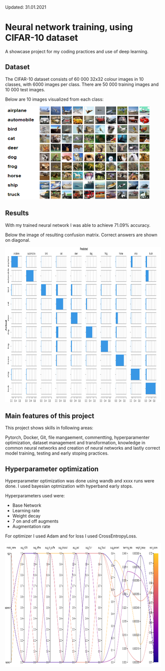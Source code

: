 Updated: 31.01.2021

# Neural network training, using CIFAR-10 dataset
A showcase project for my coding practices and use of deep learning.

## Dataset
The CIFAR-10 dataset consists of 60 000 32x32 colour images in 10 classes, with 6000 images per class. There are 50 000 training images and 10 000 test images.

Below are 10 images visualized from each class:
<p alling='center'>
<img width="470" height="300" src="readme_images/cifar10_visualization.PNG">
</p>

## Results
With my trained neural network I was able to achieve 71.09% accuracy.

Below the image of resulting confusion matrix. Correct answers are shown on diagonal.

<p alling='center'>
<img width="1000" height="500" src="readme_images/conf_matrix.png">
</p>

## Main features of this project
This project shows skills in following areas:

Pytorch, Docker, Git, file mangaement, commentting, hyperparamenter optimization, dataset management and transformation, knowledge in common neural networks and creation of neural networks and lastly correct model training, testing and early stoping practices.

## Hyperparameter optimization
Hyperparameter optimization was done using wandb and xxxx runs were done. I used bayesian optmization with hyperband early stops.

Hyperparameters used were:
- Base Network
- Learning rate
- Weight decay
- 7 on and off augments
- Augmentation rate

For optimizer I used Adam and for loss I used CrossEntropyLoss.

<p alling='center'>
<img width="1000" height="400" src="readme_images/paralel_coords.png">
</p>
